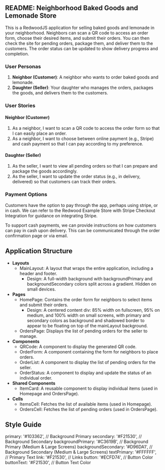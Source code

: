 ## README: Neighborhood Baked Goods and Lemonade Store

This is a RedwoodJS application for selling baked goods and lemonade in your neighborhood. Neighbors can scan a QR code to access an order form, choose their desired items, and submit their orders. You can then check the site for pending orders, package them, and deliver them to the customers. The order status can be updated to show delivery progress and completion.

### User Personas

1. **Neighbor (Customer)**: A neighbor who wants to order baked goods and lemonade.
2. **Daughter (Seller)**: Your daughter who manages the orders, packages the goods, and delivers them to the customers.

### User Stories

#### Neighbor (Customer)

1. As a neighbor, I want to scan a QR code to access the order form so that I can easily place an order.
2. As a neighbor, I want to choose between online payment (e.g., Stripe) and cash payment so that I can pay according to my preference.

#### Daughter (Seller)

1. As the seller, I want to view all pending orders so that I can prepare and package the goods accordingly.
2. As the seller, I want to update the order status (e.g., in delivery, delivered) so that customers can track their orders.

### Payment Options

Customers have the option to pay through the app, perhaps using stripe, or in cash. We can refer to the Redwood Example Store with Stripe Checkout Integration for guidance on integrating Stripe.

To support cash payments, we can provide instructions on how customers can pay in cash upon delivery. This can be communicated through the order confirmation page or via email.

## Application Structure

- **Layouts**
  - MainLayout: A layout that wraps the entire application, including a header and footer.
    - Design: A full-width background with backgroundPrimary and backgroundSecondary colors split across a gradient. Hidden on small devices.
- **Pages**
  - HomePage: Contains the order form for neighbors to select items and submit their orders.
    - Design: A centered content div: 85% width on fullscreen, 95% on medium, and 100% width on small screens, with primary and secondary colors as background and shadowed border to appear to be floating on top of the mainLayout background.
  - OrdersPage: Displays the list of pending orders for the seller to manage.
- **Components**
  - QRCode: A component to display the generated QR code.
  - OrderForm: A component containing the form for neighbors to place orders.
  - OrderList: A component to display the list of pending orders for the seller.
  - OrderStatus: A component to display and update the status of an individual order.
- **Shared Components**
  - ItemCard: A reusable component to display individual items (used in Homepage and OrdersPage).
- **Cells**
  - ItemsCell: Fetches the list of available items (used in Homepage).
  - OrdersCell: Fetches the list of pending orders (used in OrdersPage).

## Style Guide

primary: '#103362', // Background Primary
secondary: '#F21530', // Background Secondary
backgroundPrimary: '#C3619B', // Background Primary (Medium & Large Screens)
backgroundSecondary: '#D96DA1', // Background Secondary (Medium & Large Screens)
textPrimary: '#FFFFFF', // Primary Text
link: '#F21530', // Links
button: '#ECFD74', // Button Color
buttonText: '#F21530', // Button Text Color


